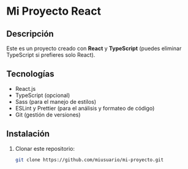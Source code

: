 # Mi Proyecto React

## Descripción

Este es un proyecto creado con **React** y **TypeScript** (puedes eliminar TypeScript si prefieres solo React).

## Tecnologías

- React.js
- TypeScript (opcional)
- Sass (para el manejo de estilos)
- ESLint y Prettier (para el análisis y formateo de código)
- Git (gestión de versiones)

## Instalación

1. Clonar este repositorio:
   ```bash
   git clone https://github.com/miusuario/mi-proyecto.git
